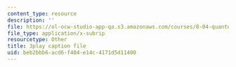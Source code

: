 ```yaml
---
content_type: resource
description: ''
file: https://ol-ocw-studio-app-qa.s3.amazonaws.com/courses/8-04-quantum-physics-i-spring-2016/beb2bbb6acd6f404e14c4171d5d11400_RxWfrE3o-9k.srt
file_type: application/x-subrip
resourcetype: Other
title: 3play caption file
uid: beb2bbb6-acd6-f404-e14c-4171d5d11400
---
```


